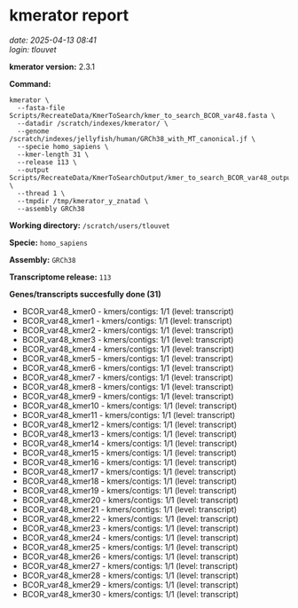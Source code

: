 # kmerator report
*date: 2025-04-13 08:41*  
*login: tlouvet*

**kmerator version:** 2.3.1

**Command:**

```
kmerator \
  --fasta-file Scripts/RecreateData/KmerToSearch/kmer_to_search_BCOR_var48.fasta \
  --datadir /scratch/indexes/kmerator/ \
  --genome /scratch/indexes/jellyfish/human/GRCh38_with_MT_canonical.jf \
  --specie homo_sapiens \
  --kmer-length 31 \
  --release 113 \
  --output Scripts/RecreateData/KmerToSearchOutput/kmer_to_search_BCOR_var48_output \
  --thread 1 \
  --tmpdir /tmp/kmerator_y_znatad \
  --assembly GRCh38
```

**Working directory:** `/scratch/users/tlouvet`

**Specie:** `homo_sapiens`

**Assembly:** `GRCh38`

**Transcriptome release:** `113`

**Genes/transcripts succesfully done (31)**

- BCOR_var48_kmer0 - kmers/contigs: 1/1 (level: transcript)
- BCOR_var48_kmer1 - kmers/contigs: 1/1 (level: transcript)
- BCOR_var48_kmer2 - kmers/contigs: 1/1 (level: transcript)
- BCOR_var48_kmer3 - kmers/contigs: 1/1 (level: transcript)
- BCOR_var48_kmer4 - kmers/contigs: 1/1 (level: transcript)
- BCOR_var48_kmer5 - kmers/contigs: 1/1 (level: transcript)
- BCOR_var48_kmer6 - kmers/contigs: 1/1 (level: transcript)
- BCOR_var48_kmer7 - kmers/contigs: 1/1 (level: transcript)
- BCOR_var48_kmer8 - kmers/contigs: 1/1 (level: transcript)
- BCOR_var48_kmer9 - kmers/contigs: 1/1 (level: transcript)
- BCOR_var48_kmer10 - kmers/contigs: 1/1 (level: transcript)
- BCOR_var48_kmer11 - kmers/contigs: 1/1 (level: transcript)
- BCOR_var48_kmer12 - kmers/contigs: 1/1 (level: transcript)
- BCOR_var48_kmer13 - kmers/contigs: 1/1 (level: transcript)
- BCOR_var48_kmer14 - kmers/contigs: 1/1 (level: transcript)
- BCOR_var48_kmer15 - kmers/contigs: 1/1 (level: transcript)
- BCOR_var48_kmer16 - kmers/contigs: 1/1 (level: transcript)
- BCOR_var48_kmer17 - kmers/contigs: 1/1 (level: transcript)
- BCOR_var48_kmer18 - kmers/contigs: 1/1 (level: transcript)
- BCOR_var48_kmer19 - kmers/contigs: 1/1 (level: transcript)
- BCOR_var48_kmer20 - kmers/contigs: 1/1 (level: transcript)
- BCOR_var48_kmer21 - kmers/contigs: 1/1 (level: transcript)
- BCOR_var48_kmer22 - kmers/contigs: 1/1 (level: transcript)
- BCOR_var48_kmer23 - kmers/contigs: 1/1 (level: transcript)
- BCOR_var48_kmer24 - kmers/contigs: 1/1 (level: transcript)
- BCOR_var48_kmer25 - kmers/contigs: 1/1 (level: transcript)
- BCOR_var48_kmer26 - kmers/contigs: 1/1 (level: transcript)
- BCOR_var48_kmer27 - kmers/contigs: 1/1 (level: transcript)
- BCOR_var48_kmer28 - kmers/contigs: 1/1 (level: transcript)
- BCOR_var48_kmer29 - kmers/contigs: 1/1 (level: transcript)
- BCOR_var48_kmer30 - kmers/contigs: 1/1 (level: transcript)
